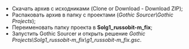 - Скачать архив с исходниками (Clone or Download - Download ZIP);
- Распаковать архив в папку с проектами (*Gothic Sourcer\Gothic Projects*);
- Переименовать папку проекта в **Solg1_russobit-m_fix**;
- Запустить Gothic Sourcer и открыть решение *Gothic Projects\Solg1_russobit-m_fix\g1_russobit-m_fix.gsc*.